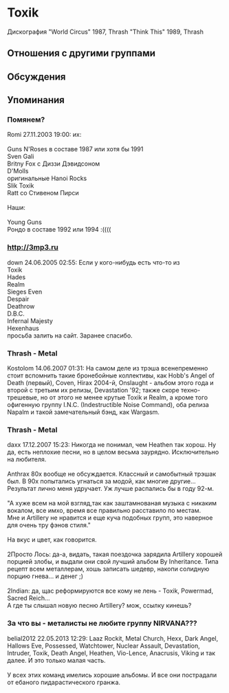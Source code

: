 # Toxik

Дискография
"World Circus" 1987, Thrash
"Think This" 1989, Thrash

## Отношения с другими группами


## Обсуждения


## Упоминания

### Помянем?

Romi 27.11.2003 19:00:
их:<BR><BR>Guns N'Roses в составе 1987 или хотя бы 1991<BR>Sven Gali<BR>Britny Fox с Диззи Дэвидсоном<BR>D'Molls<BR>оригинальные Hanoi Rocks<BR>Slik Toxik<BR>Ratt со Стивеном Пирси<BR><BR>Наши:<BR><BR>Young Guns<BR>Рондо в составе 1992 или 1994 :((((

### http://3mp3.ru

down 24.06.2005 02:55:
Если у кого-нибудь есть что-то из <BR>Toxik <BR>Hades <BR>Realm  <BR>Sieges Even <BR>Despair <BR>Deathrow <BR>D.B.C. <BR>Infernal Majesty <BR>Hexenhaus<BR>просьба залить на сайт. Заранее спасибо.

### Thrash - Metal

Kostolom 14.06.2007 01:31:
На самом деле из трэша всенепременно стоит вспомнить такие бронебойные коллективы, как Hobb's Angel of Death (первый), Coven, Hirax 2004-й, Onslaught - альбом этого года и второй с третьим их релизы,  Devastation '92; также скоре техно-трешевые, но от этого не менее крутые Toxik и Realm, а кроме того офигенную группу I.N.C. (Indestructible Noise Command), оба релиза Napalm и такой замечательный бэнд, как Wargasm.

### Thrash - Metal

daxx 17.12.2007 15:23:
Никогда не понимал, чем Heathen так хорош. Ну да, есть неплохие песни, но в целом весьма заурядно. Исключительно на любителя.<BR><BR>Anthrax 80х вообще не обсуждается. Классный и самобытный трэшак был. В 90х попытались угнаться за модой, как многие другие... Результат лично меня удручает. Уж лучше распались бы в году 92-м. <BR><BR>"А хуже всем на мой взгляд,так как заштамнованая музыка с никаким вокалом, все имхо, время все правильно расставило по местам.<BR>Мне и Artillery не нравится и еще куча подобных групп, это наверное для очень тру фэнов стиля."<BR><BR>На вкус и цвет, как говорится.<BR><BR>2Просто Лось: да-а, видать, такая поездочка зарядила Artillery хорошей порцией злобы, и выдали они свой лучший альбом By Inheritance. Типа рецепт всем металлерам, хошь записать шедевр, накопи солидную порцию гнева... и денег ;)<BR><BR>2Indian: да, щас реформируются все кому не лень - Toxik, Powermad, Sacred Reich...<BR>А где ты слышал новую песню Artillery? мож, ссылку кинешь? 

### За что вы - металисты не любите группу NIRVANA???

belial2012 22.05.2013 12:29:
Laaz Rockit, Metal Church, Hexx, Dark Angel, Hallows Eve, Possessed, Watchtower, Nuclear Assault, Devastation, Intruder, Toxik, Death Angel, Heathen, Vio-Lence, Anacrusis, Viking и так далее. И это только малая часть.<BR><BR>У всех этих команд имелись хорошие альбомы. И все они пострадали от ебаного пидарастического гранжа.

